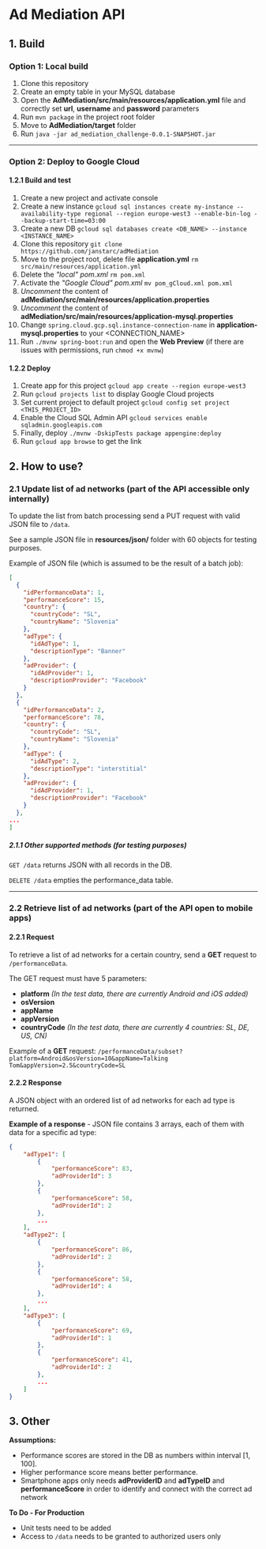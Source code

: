 # Ad Mediation API

## 1. Build
### Option 1: Local build
1. Clone this repository
1. Create an empty table in your MySQL database
1. Open the **AdMediation/src/main/resources/application.yml** file and correctly set **url**, **username** and **password** parameters
1. Run `mvn package` in the project root folder
1. Move to **AdMediation/target** folder
1. Run `java -jar ad_mediation_challenge-0.0.1-SNAPSHOT.jar`
---
### Option 2: Deploy to Google Cloud
#### 1.2.1 Build and test
1. Create a new project and activate console
1. Create a new instance `gcloud sql instances create my-instance --availability-type regional --region europe-west3 --enable-bin-log --backup-start-time=03:00`
1. Create a new DB `gcloud sql databases create <DB_NAME> --instance <INSTANCE_NAME>`
1. Clone this repository `git clone https://github.com/janstarc/adMediation`
1. Move to the project root, delete file **application.yml** `rm src/main/resources/application.yml`
1. Delete the *"local" pom.xml* `rm pom.xml`
1. Activate the *"Google Cloud" pom.xml* `mv pom_gCloud.xml pom.xml`
1. *Uncomment* the content of **adMediation/src/main/resources/application.properties**
1. *Uncomment* the content of **adMediation/src/main/resources/application-mysql.properties**
1. Change `spring.cloud.gcp.sql.instance-connection-name` in **application-mysql.properties** to your <CONNECTION_NAME>
1. Run `./mvnw spring-boot:run` and open the **Web Preview** (if there are issues with permissions, run `chmod +x mvnw`)

#### 1.2.2 Deploy
1. Create app for this project `gcloud app create --region europe-west3`
1. Run `gcloud projects list` to display Google Cloud projects
1. Set current project to default project `gcloud config set project <THIS_PROJECT_ID>`
1. Enable the Cloud SQL Admin API `gcloud services enable sqladmin.googleapis.com`
1. Finally, deploy `./mvnw -DskipTests package appengine:deploy`
1. Run `gcloud app browse` to get the link

## 2. How to use?
### 2.1 Update list of ad networks (part of the API accessible only internally)
To update the list from batch processing send a PUT request with valid JSON file to `/data`.

See a sample JSON file in **resources/json/** folder with 60 objects for testing purposes.

Example of JSON file (which is assumed to be the result of a batch job):
```json
[
  {
    "idPerformanceData": 1,
    "performanceScore": 15,
    "country": {
      "countryCode": "SL",
      "countryName": "Slovenia"
    },
    "adType": {
      "idAdType": 1,
      "descriptionType": "Banner"
    },
    "adProvider": {
      "idAdProvider": 1,
      "descriptionProvider": "Facebook"
    }
  },
  {
    "idPerformanceData": 2,
    "performanceScore": 78,
    "country": {
      "countryCode": "SL",
      "countryName": "Slovenia"
    },
    "adType": {
      "idAdType": 2,
      "descriptionType": "interstitial"
    },
    "adProvider": {
      "idAdProvider": 1,
      "descriptionProvider": "Facebook"
    }
  },
...
]

```
##### 2.1.1 Other supported methods (for testing purposes)
`GET /data` returns JSON with all records in the DB.

`DELETE /data` empties the performance_data table.


---
### 2.2 Retrieve list of ad networks (part of the API open to mobile apps)
#### 2.2.1 Request
To retrieve a list of ad networks for a certain country, send a **GET** request to `/performanceData`.

The GET request must have 5 parameters: 
- **platform** *(In the test data, there are currently Android and iOS added)*
- **osVersion**
- **appName**
- **appVersion**
- **countryCode** *(In the test data, there are currently 4 countries: SL, DE, US, CN)*

Example of a **GET** request: `/performanceData/subset?platform=Android&osVersion=10&appName=Talking Tom&appVersion=2.5&countryCode=SL`

#### 2.2.2 Response 
A JSON object with an ordered list of ad networks for each ad type is returned.

**Example of a response** - JSON file contains 3 arrays, each of them with data for a specific ad type:
```json
{
    "adType1": [
        {
            "performanceScore": 83,
            "adProviderId": 3
        },
        {
            "performanceScore": 58,
            "adProviderId": 2
        },
        ...
    ],
    "adType2": [
        {
            "performanceScore": 86,
            "adProviderId": 2
        },
        {
            "performanceScore": 58,
            "adProviderId": 4
        },
        ...
    ],
    "adType3": [
        {
            "performanceScore": 69,
            "adProviderId": 1
        },
        {
            "performanceScore": 41,
            "adProviderId": 2
        },
        ...
    ]
}

```
## 3. Other
**Assumptions:** 
- Performance scores are stored in the DB as numbers within interval [1, 100].
- Higher performance score means better performance.
- Smartphone apps only needs **adProviderID** and **adTypeID** and **performanceScore** in order to identify and connect with the correct ad network 

**To Do - For Production**
- Unit tests need to be added
- Access to `/data` needs to be granted to authorized users only

